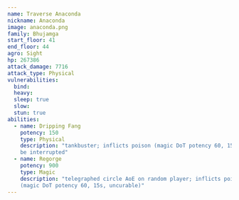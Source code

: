 ```yaml
---
name: Traverse Anaconda
nickname: Anaconda
image: anaconda.png
family: Bhujamga
start_floor: 41
end_floor: 44
agro: Sight
hp: 267386
attack_damage: 7716
attack_type: Physical
vulnerabilities:
  bind: 
  heavy: 
  sleep: true
  slow: 
  stun: true
abilities:
  - name: Dripping Fang
    potency: 150
    type: Physical
    description: "tankbuster; inflicts poison (magic DoT potency 60, 15s). Can
    be interrupted"
  - name: Regorge
    potency: 900
    type: Magic
    description: "telegraphed circle AoE on random player; inflicts poison
    (magic DoT potency 60, 15s, uncurable)"
---
```

